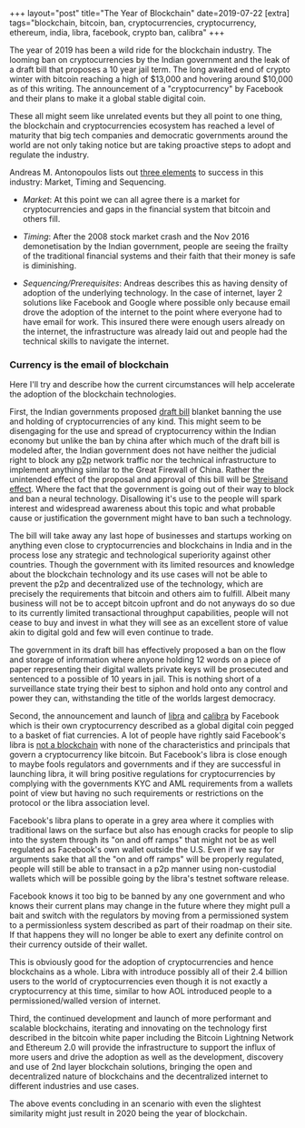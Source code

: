 +++
layout="post"
title="The Year of Blockchain"
date=2019-07-22
[extra]
tags="blockchain, bitcoin, ban, cryptocurrencies, cryptocurrency, ethereum, india, libra, facebook, crypto ban, calibra"
+++

The year of 2019 has been a wild ride for the blockchain industry.
The looming ban on cryptocurrencies by the Indian government and the leak of a
draft bill that proposes a 10 year jail term.
The long awaited end of crypto winter with bitcoin reaching a high of $13,000 and
hovering around $10,000 as of this writing.
The announcement of a "cryptocurrency"
by Facebook and their plans to make it a global stable digital coin.

These all might seem like unrelated events but they all point to one thing,
the blockchain and cryptocurrencies ecosystem has reached a level of maturity
that big tech companies and democratic governments around the world are not only
taking notice but are taking proactive steps to adopt and regulate the industry.

<!-- more -->

Andreas M. Antonopoulos lists out [three elements][1] to success in this industry:
Market, Timing and Sequencing.

  * *Market*: At this point we can all agree there is a market for cryptocurrencies
    and gaps in the financial system that bitcoin and others fill.

  * *Timing*: After the 2008 stock market crash and the Nov 2016 demonetisation by the
    Indian government, people are seeing the frailty of the traditional
    financial systems and their faith that their money is safe is diminishing.

  * *Sequencing/Prerequisites*: Andreas describes this as having density of adoption
 of the underlying technology. In the case of internet, layer 2 solutions like
Facebook and Google where possible only because email drove the adoption of the
internet to the point where everyone had to have email for work. This insured there
were enough users already on the internet, the infrastructure was already laid out
and people had the technical skills to navigate the internet.

### Currency is the email of blockchain

Here I'll try and describe how the current circumstances will help accelerate the
adoption of the blockchain technologies.

First, the Indian governments proposed [draft bill][3] blanket banning the
use and holding of cryptocurrencies of any kind.
This might seem to be disengaging for the use and spread of cryptocurrency within
the Indian economy but unlike the ban by china after which much of the draft bill
is modeled after, the Indian government does not have neither the judicial right
to block any <abbr title="peer to peer">p2p</abbr> network traffic nor the technical
infrastructure to implement anything similar to the Great Firewall of China.
Rather the unintended effect of the proposal and approval of this bill will be
 [Streisand effect][2]. Where the fact that the government is going out of their
way to block and ban a neural technology. Disallowing it's use to the people will
spark interest and widespread awareness about this topic and what probable cause
or justification the government might have to ban such a technology.

The bill will take away any last hope of businesses and startups working
on anything even close to cryptocurrencies and blockchains in India and in the process
lose any strategic and technological superiority against other countries.
Though the government with its limited resources and knowledge about the blockchain
technology and its use cases will not be able to prevent the p2p and decentralized use
of the technology, which are precisely the requirements that bitcoin and
others aim to fulfill. Albeit many business will not be to accept bitcoin upfront
and do not anyways do so due to its currently limited transactional throughput
capabilities, people will not cease to buy and invest in what they will see as
an excellent store of value akin to digital gold and few will even continue to
trade.

The government in its draft bill has effectively proposed a ban on the flow and
storage of information where anyone holding 12 words on a piece of paper representing
their digital wallets private keys will be prosecuted and sentenced to a possible
of 10 years in jail. This is nothing short of a surveillance state trying their
best to siphon and hold onto any control and power they can, withstanding
the title of the worlds largest democracy.

Second, the announcement and launch of [libra][4] and [calibra][6] by Facebook
which is their own cryptocurrency described as a global digital coin
pegged to a basket of fiat currencies.
A lot of people have rightly said Facebook's libra is [not a blockchain][5] with none
of the characteristics and principals that govern a cryptocurrency like
bitcoin. But Facebook's libra is close enough to maybe fools regulators and governments
and if they are successful in launching libra, it will bring positive regulations
for cryptocurrencies by complying with the governments KYC and AML requirements
from a wallets point of view but having no such requirements or restrictions on
the protocol or the libra association level.

Facebook's libra plans to operate in a grey area where it complies with
traditional laws on the surface but also has enough cracks for people
to slip into the system through its "on and off ramps" that might not
be as well regulated as Facebook's own wallet outside the U.S.
Even if we say for arguments sake that all the "on and off ramps" will be properly
regulated, people will still be able to transact in a p2p manner using non-custodial
wallets which will be possible going by the libra's testnet software release.

Facebook knows it too big to be banned by any one government and who knows
their current plans may change in the future where they might pull a bait and switch
with the regulators by moving from a permissioned system to a permissionless system
described as part of their roadmap on their site. If that happens they will no
longer be able to exert any definite control on their currency outside of their wallet.

This is obviously good for the adoption of cryptocurrencies and hence blockchains
as a whole. Libra with introduce possibly all of their 2.4 billion users to the
world of cryptocurrencies even though it is not exactly a cryptocurrency at this
time, similar to how AOL introduced people to a permissioned/walled version of internet.

Third, the continued development and launch of more performant and scalable blockchains,
iterating and innovating on the technology first described in the bitcoin white paper
including the Bitcoin Lightning Network and Ethereum 2.0
will provide the infrastructure to support the influx of more users
and drive the adoption as well as the development, discovery and use of 2nd layer
blockchain solutions, bringing the open and decentralized nature of blockchains
and the decentralized internet to different industries and use cases.

The above events concluding in an scenario with even the slightest similarity might
just result in 2020 being the year of blockchain.

[1]: https://www.youtube.com/watch?v=SMEOKDVXlUo&t=1490s
[2]: https://en.wikipedia.org/wiki/Streisand_effect
[3]: https://dea.gov.in/sites/default/files/Approved%20and%20Signed%20Report%20and%20Bill%20of%20IMC%20on%20VCs%2028%20Feb%202019.pdf
[4]: https://libra.org/en-US/
[5]: https://www.youtube.com/watch?v=MmEr2VZrjmE
[6]: https://calibra.com/
